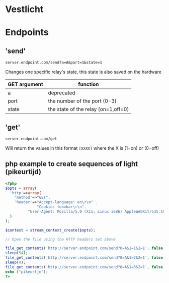 Vestlicht
=====
# Endpoints

## 'send' 
```
server.endpoint.com/send?a=A&port=1&state=1

```
Changes one specific relay's state, this state is also saved on the hardware



| GET argument | function |
| --- | --- |
| a     | deprecated |
| port  | the number of the port (0-3) |
| state | the state of the relay (on=1,off=0) |

## 'get'

```
server.endpoint.com/get
```
Will return the values in this format `[XXXX]` where the X is (1=on) or (0=off)

## php example to create sequences of light (pikeurtijd)

```php
<?php
$opts = array(
  'http'=>array(
    'method'=>"GET",
    'header'=>"Accept-language: en\r\n" .
              "Cookie: foo=bar\r\n".
	      "User-Agent: Mozilla/5.0 (X11; Linux i686) AppleWebKit/535.19 (KHTML, like Gecko) Ubuntu/12.04 Chromium/18.0.1025.168 Chrome/18.0.1025.168 Safari/535.19\r\n"
  )
);

$context = stream_context_create($opts);

// Open the file using the HTTP headers set above

file_get_contents('http://server.endpoint.com/send?0=A&1=1&2=1', false, $context);
sleep(54);
file_get_contents('http://server.endpoint.com/send?0=A&1=2&2=1', false, $context);
sleep(4);
file_get_contents('http://server.endpoint.com/send?0=A&1=3&2=1', false, $context);
echo ("pikeurtje");
?>
```
